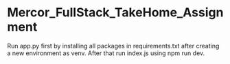 # Mercor_FullStack_TakeHome_Assignment

Run app.py first by installing all packages in requirements.txt after creating a new environment as venv.
After that run index.js using npm run dev.